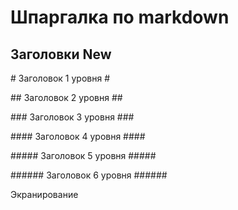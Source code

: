 # Шпаргалка по markdown
## Заголовки New


\# Заголовок 1 уровня #

\## Заголовок 2 уровня ##

\### Заголовок 3 уровня ###

\#### Заголовок 4 уровня ####

\##### Заголовок 5 уровня #####

\###### Заголовок 6 уровня ######

Экранирование